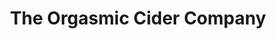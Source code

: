 ---
title: "The Orgasmic Cider Company"
url: /eardisley/the-orgasmic-cider-company/
shop: beverages
---